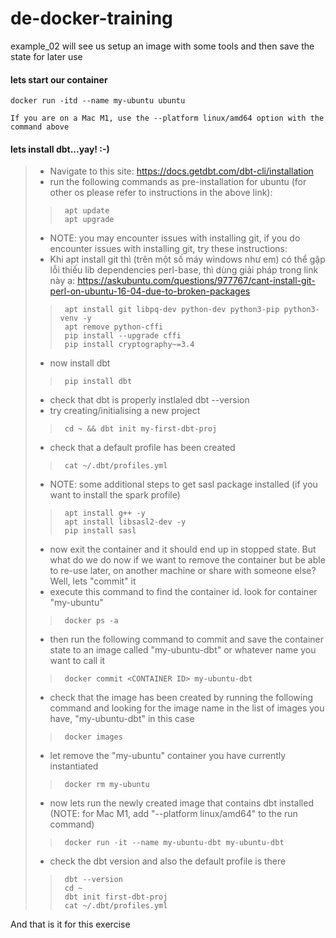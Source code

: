 # de-docker-training
example_02 will see us setup an image with some tools and then save the state for later use

#### lets start our container
```
docker run -itd --name my-ubuntu ubuntu

If you are on a Mac M1, use the --platform linux/amd64 option with the command above

```
#### lets install dbt...yay! :-)
> * Navigate to this site: https://docs.getdbt.com/dbt-cli/installation
> * run the following commands as pre-installation for ubuntu (for other os please refer to instructions in the above link):
>>      apt update
>>      apt upgrade
> * NOTE: you may encounter issues with installing git, if you do encounter issues with installing git, try these instructions:
> * Khi apt install git thì (trên một số máy windows như em) có thể gặp lỗi thiếu lib dependencies perl-base, thì dùng giải pháp trong link này ạ: https://askubuntu.com/questions/977767/cant-install-git-perl-on-ubuntu-16-04-due-to-broken-packages
>>      apt install git libpq-dev python-dev python3-pip python3-venv -y
>>      apt remove python-cffi
>>      pip install --upgrade cffi
>>      pip install cryptography~=3.4
> * now install dbt
>>      pip install dbt
> * check that dbt is properly instlaled
>       dbt --version
> * try creating/initialising a new project
>>      cd ~ && dbt init my-first-dbt-proj
> * check that a default profile has been created
>>      cat ~/.dbt/profiles.yml
> * NOTE: some additional steps to get sasl package installed (if you want to install the spark profile)
>>      apt install g++ -y
>>      apt install libsasl2-dev -y
>>      pip install sasl
> * now exit the container and it should end up in stopped state.  But what do we do now if we want to remove the container but be able to re-use later, on another machine or share with someone else?  Well, lets "commit" it
> * execute this command to find the container id.  look for container "my-ubuntu"
>>      docker ps -a
> * then run the following command to commit and save the container state to an image called "my-ubuntu-dbt" or whatever name you want to call it
>>      docker commit <CONTAINER ID> my-ubuntu-dbt
> * check that the image has been created by running the following command and looking for the image name in the list of images you have, "my-ubuntu-dbt" in this case
>>      docker images
> * let remove the "my-ubuntu" container you have currently instantiated
>>      docker rm my-ubuntu
> * now lets run the newly created image that contains dbt installed (NOTE: for Mac M1, add "--platform linux/amd64" to the run command)
>>      docker run -it --name my-ubuntu-dbt my-ubuntu-dbt
> * check the dbt version and also the default profile is there
>>      dbt --version
>>      cd ~
>>      dbt init first-dbt-proj
>>      cat ~/.dbt/profiles.yml

And that is it for this exercise
